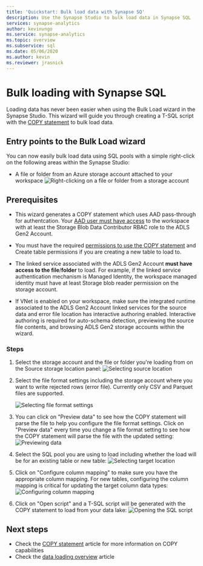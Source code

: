 ```yaml
---
title: 'Quickstart: Bulk load data with Synapse SQ'
description: Use the Synapse Studio to bulk load data in Synapse SQL
services: synapse-analytics
author: kevinvngo
ms.service: synapse-analytics
ms.topic: overview
ms.subservice: sql
ms.date: 05/06/2020
ms.author: kevin
ms.reviewer: jrasnick
---
```


# Bulk loading with Synapse SQL

Loading data has never been easier when using the Bulk Load wizard in the Synapse Studio. This wizard will guide you through creating a T-SQL script with the [COPY statement](https://docs.microsoft.com/sql/t-sql/statements/copy-into-transact-sql?view=azure-sqldw-latest) to bulk load data. 

## Entry points to the Bulk Load wizard

You can now easily bulk load data using SQL pools with a simple right-click on the following areas within the Synapse Studio:

- A file or folder from an Azure storage account attached to your workspace
![Right-clicking on a file or folder from a storage account](./sql/media/bulk-load/bulk-load-entry-point-0.png)

## Prerequisites

- This wizard generates a COPY statement which uses AAD pass-through for authentcation. Your [AAD user must have access](https://docs.microsoft.com/azure/synapse-analytics/sql-data-warehouse/quickstart-bulk-load-copy-tsql-examples#d-azure-active-directory-authentication-aad) to the workspace with at least the Storage Blob Data Contributor RBAC role to the ADLS Gen2 Account.

- You must have the required [permissions to use the COPY statement](https://docs.microsoft.com/sql/t-sql/statements/copy-into-transact-sql?view=azure-sqldw-latest#permissions) and Create table permissions if you are creating a new table to load to.

- The linked service associated with the ADLS Gen2 Account **must have access to the file**/**folder** to load. For example, if the linked service authentication mechanism is Managed Identity, the workspace managed identity must have at least Storage blob reader permission on the storage account.

- If VNet is enabled on your workspace, make sure the integrated runtime associated to the ADLS Gen2 Account linked services for the source data and error file location has interactive authoring enabled. Interactive authoring is required for auto-schema detection, previewing the source file contents, and browsing ADLS Gen2 storage accounts within the wizard.

### Steps

1. Select the storage account and the file or folder you're loading from on the Source storage location panel: 
   ![Selecting source location](./sql/media/bulk-load/bulk-load-source-location.png)

2. Select the file format settings including the storage account where you want to write rejected rows (error file). Currently only CSV and Parquet files are supported.

	![Selecting file format settings](./sql/media/bulk-load/bulk-load-file-format-settings.png)

3. You can click on "Preview data" to see how the COPY statement will parse the file to help you configure the file format settings. Click on "Preview data" every time you change a file format setting to see how the COPY statement will parse the file with the updated setting:
   ![Previewing data](./sql/media/bulk-load/bulk-load-file-format-settings-preview-data.png) 

4. Select the SQL pool you are using to load including whether the load will be for an existing table or new table:
   ![Selecting target location](./sql/media/bulk-load/bulk-load-target-location.png)

5. Click on "Configure column mapping" to make sure you have the appropriate column mapping. For new tables, configuring the column mapping is critical for updating the target column data types:
   ![Configuring column mapping](./sql/media/bulk-load/bulk-load-target-location-column-mapping.png)

6. Click on "Open script" and a T-SQL script will be generated with the COPY statement to load from your data lake:
   ![Opening the SQL script](./sql/media/bulk-load/bulk-load-target-final-script.png)

## Next steps

- Check the [COPY statement](https://docs.microsoft.com/sql/t-sql/statements/copy-into-transact-sql?view=azure-sqldw-latest#syntax) article for more information on COPY capabilities
- Check the [data loading overview](https://docs.microsoft.com/azure/synapse-analytics/sql-data-warehouse/design-elt-data-loading#what-is-elt) article
